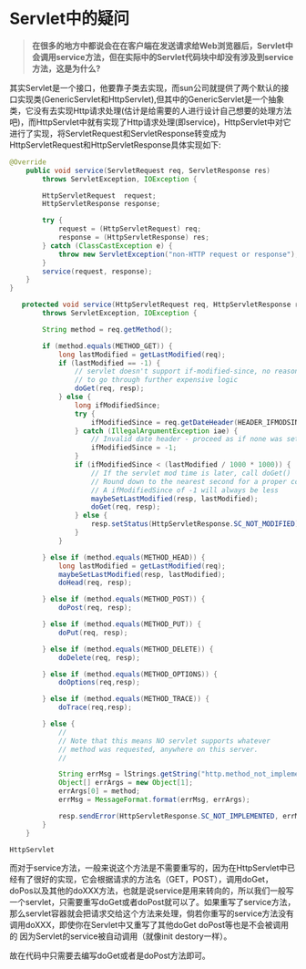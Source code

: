 # Servlet中的疑问

> **在很多的地方中都说会在在客户端在发送请求给Web浏览器后，Servlet中会调用service方法，但在实际中的Servlet代码块中却没有涉及到service方法，这是为什么?**

其实Servlet是一个接口，他要靠子类去实现，而sun公司就提供了两个默认的接口实现类(GenericServlet和HttpServlet),但其中的GenericServlet是一个抽象类，它没有去实现Http请求处理(估计是给需要的人进行设计自己想要的处理方法吧)，而HttpServlet中就有实现了Http请求处理(即service)，HttpServlet中对它进行了实现，将ServletRequest和ServletResponse转变成为HttpServletRequest和HttpServletResponse具体实现如下:

```java
@Override
    public void service(ServletRequest req, ServletResponse res)
        throws ServletException, IOException {

        HttpServletRequest  request;
        HttpServletResponse response;

        try {
            request = (HttpServletRequest) req;
            response = (HttpServletResponse) res;
        } catch (ClassCastException e) {
            throw new ServletException("non-HTTP request or response");
        }
        service(request, response);
    }
}

   protected void service(HttpServletRequest req, HttpServletResponse resp)
        throws ServletException, IOException {

        String method = req.getMethod();

        if (method.equals(METHOD_GET)) {
            long lastModified = getLastModified(req);
            if (lastModified == -1) {
                // servlet doesn't support if-modified-since, no reason
                // to go through further expensive logic
                doGet(req, resp);
            } else {
                long ifModifiedSince;
                try {
                    ifModifiedSince = req.getDateHeader(HEADER_IFMODSINCE);
                } catch (IllegalArgumentException iae) {
                    // Invalid date header - proceed as if none was set
                    ifModifiedSince = -1;
                }
                if (ifModifiedSince < (lastModified / 1000 * 1000)) {
                    // If the servlet mod time is later, call doGet()
                    // Round down to the nearest second for a proper compare
                    // A ifModifiedSince of -1 will always be less
                    maybeSetLastModified(resp, lastModified);
                    doGet(req, resp);
                } else {
                    resp.setStatus(HttpServletResponse.SC_NOT_MODIFIED);
                }
            }

        } else if (method.equals(METHOD_HEAD)) {
            long lastModified = getLastModified(req);
            maybeSetLastModified(resp, lastModified);
            doHead(req, resp);

        } else if (method.equals(METHOD_POST)) {
            doPost(req, resp);

        } else if (method.equals(METHOD_PUT)) {
            doPut(req, resp);

        } else if (method.equals(METHOD_DELETE)) {
            doDelete(req, resp);

        } else if (method.equals(METHOD_OPTIONS)) {
            doOptions(req,resp);

        } else if (method.equals(METHOD_TRACE)) {
            doTrace(req,resp);

        } else {
            //
            // Note that this means NO servlet supports whatever
            // method was requested, anywhere on this server.
            //

            String errMsg = lStrings.getString("http.method_not_implemented");
            Object[] errArgs = new Object[1];
            errArgs[0] = method;
            errMsg = MessageFormat.format(errMsg, errArgs);

            resp.sendError(HttpServletResponse.SC_NOT_IMPLEMENTED, errMsg);
        }
    }

HttpServlet
```

而对于service方法，一般来说这个方法是不需要重写的，因为在HttpServlet中已经有了很好的实现，它会根据请求的方法名（GET，POST），调用doGet，doPos以及其他的doXXX方法，也就是说service是用来转向的，所以我们一般写一个servlet，只需要重写doGet或者doPost就可以了。如果重写了service方法，那么servlet容器就会把请求交给这个方法来处理，倘若你重写的service方法没有调用doXXX，即使你在Servlet中又重写了其他doGet doPost等也是不会被调用的 因为Servlet的service被自动调用（就像init destory一样）。

故在代码中只需要去编写doGet或者是doPost方法即可。

